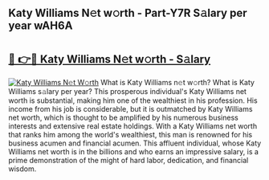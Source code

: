 ## Katy Williams N𝚎t w𝚘rth - Part-Y7R S𝚊lary per year wAH6A

# <h2><a href="http://gc3nw1.nevu.top/?p=Katy+Williams">🔗 👉🔴 Katy Williams N𝚎t w𝚘rth - S𝚊lary</a></h2>

[![Katy Williams N𝚎t W𝚘rth](https://i.imgur.com/Oavwk0R.jpeg)](http://gc3nw1.nevu.top/?p=Katy+Williams)
What is Katy Williams n𝚎t w𝚘rth? What is Katy Williams s𝚊lary per year?
This prosperous individual's Katy Williams net worth is substantial, making him one of the wealthiest in his profession. His income from his job is considerable, but it is outmatched by Katy Williams net worth, which is thought to be amplified by his numerous business interests and extensive real estate holdings. With a Katy Williams net worth that ranks him among the world's wealthiest, this man is renowned for his business acumen and financial acumen. This affluent individual, whose Katy Williams net worth is in the billions and who earns an impressive salary, is a prime demonstration of the might of hard labor, dedication, and financial wisdom.
